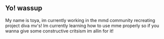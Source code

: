 ## Yo! wassup

My name is toya, im currently working in the mmd community recreating project diva mv's! Im currently learning how to use mme properly so if you wanna give some constructive critsism im allin for it!

